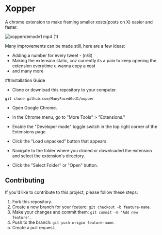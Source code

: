 # Xopper

A chrome extension to make framing smaller xosts(posts on X) easier and faster.

![xopperdemodv1 mp4 (1)](https://github.com/thekshunya/xopper/assets/69801148/4c0e8770-077f-409a-8adf-19a9e006e214)

Many improvements can be made still, here are a few ideas:

+ Adding a number for every tweet - (n/8)
+ Making the extension static, coz currently its a pain to keep opening the extension everytime u wanna copy a xost
+ and many more


##Installation Guide

- Clone or download this repository to your computer.

`git clone github.com/ManyFacedGod1/xopper`      

- Open Google Chrome.

- In the Chrome menu, go to "More Tools" > "Extensions."

- Enable the "Developer mode" toggle switch in the top right corner of the Extensions page.

- Click the "Load unpacked" button that appears.

- Navigate to the folder where you cloned or downloaded the extension and select the extension's directory.

- Click the "Select Folder" or "Open" button.

## Contributing

If you'd like to contribute to this project, please follow these steps:

1. Fork this repository.
2. Create a new branch for your feature: `git checkout -b feature-name`.
3. Make your changes and commit them: `git commit -m 'Add new feature'`.
4. Push to the branch: `git push origin feature-name`.
5. Create a pull request.
